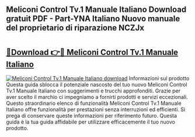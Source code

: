 ## Meliconi Control Tv.1 Manuale Italiano Download gratuit PDF - Part-YNA Italiano Nuovo manuale del proprietario di riparazione NCZJx

# <h2><a href="http://dfbmbgu.blite.top/?on=Meliconi+Control+Tv.1+Manuale+Italiano">🔗Download 👉🔴 Meliconi Control Tv.1 Manuale Italiano</a></h2>

[![Meliconi Control Tv.1 Manuale Italiano download](https://i.imgur.com/lujVjoI.png)](http://dfbmbgu.blite.top/?on=Meliconi+Control+Tv.1+Manuale+Italiano)
Informazioni sul prodotto Questa guida sblocca il potenziale nascosto del tuo nuovo Meliconi Control Tv.1 Manuale Italiano con suggerimenti e trucchi approfonditi. Grazie per aver scelto il marchio ci impegniamo a fornirti prodotti e servizi eccezionali. Questo straordinario elenco di funzionalità Meliconi Control Tv.1 Manuale Italiano offre funzionalità per prestazioni senza interruzioni ed efficienti. Si prega di conservare queste informazioni per riferimento futuro. Questa guida è la tua guida affidabile per utilizzare efficacemente il tuo nuovo prodotto.
